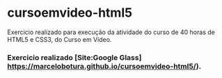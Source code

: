 # cursoemvideo-html5 
 Exercicio realizado para execução da atividade do curso de 40 horas de HTML5 e CSS3, do Curso em Vídeo.

 ### Exercicio realizado  **[Site:Google Glass] https://marcelobotura.github.io/cursoemvideo-html5/)**.
  


